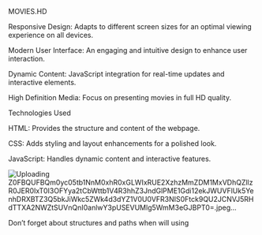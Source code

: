 MOVIES.HD

Responsive Design: Adapts to different screen sizes for an optimal viewing experience on all devices.

Modern User Interface: An engaging and intuitive design to enhance user interaction.

Dynamic Content: JavaScript integration for real-time updates and interactive elements.

High Definition Media: Focus on presenting movies in full HD quality.


Technologies Used

HTML: Provides the structure and content of the webpage.

CSS: Adds styling and layout enhancements for a polished look.

JavaScript: Handles dynamic content and interactive features.

![Uploading Z0FBQUFBQm0yc05tb1NnM0xhR0xGLWIxRUE2XzhzMmZDM1MxVDhQZllzR0JER0IxT0I3OFYya2tCbWttb1V4R3hhZ3JndGlPME1Gdi12ekJWUVFlUk5YenhDRXBTZ3Q5bkJiWkc5ZWk4d3dYZ1V0U0VFR3NIS0Ftck9QU2JCNVJ5RHdTTXA2NWZtSUVnQnI0anlwY3pUSEVUMlg5WmM3eGJBPT0=.jpeg…]()


Don’t forget about structures and paths when will using



